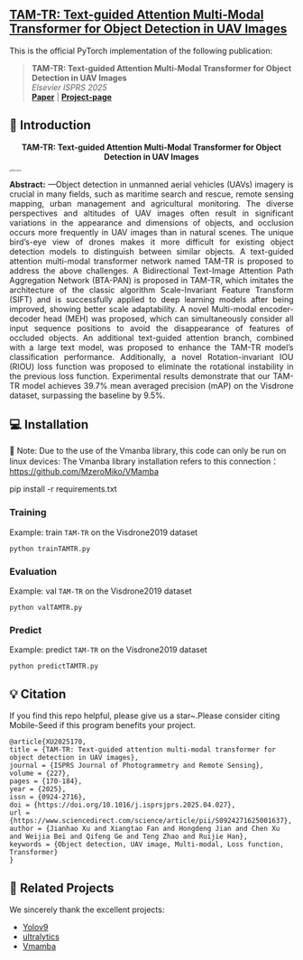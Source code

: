 <h2> 
<a href="https://github.com/Xjh-UCAS/TAM-TR/" target="_blank">TAM-TR: Text-guided Attention Multi-Modal Transformer for Object Detection in UAV Images</a>
</h2>

This is the official PyTorch implementation of the following publication:

> **TAM-TR: Text-guided Attention Multi-Modal Transformer for Object Detection in UAV Images**<br/>
> *Elsevier ISPRS 2025*<br/>
> [**Paper**](https://doi.org/10.1016/j.isprsjprs.2025.04.027) | [**Project-page**](https://github.com/Xjh-UCAS/TAM-TR/) 


## 🔭 Introduction
<p align="center">
<strong>TAM-TR: Text-guided Attention Multi-Modal Transformer for Object Detection in UAV Images</strong>
</p>
<img src="https://github.com/user-attachments/assets/c5fdc8f7-3530-430a-ab36-ef4ca843fadd" alt="Motivation" style="zoom:25%; display: block; margin-left: auto; margin-right: auto; max-width: 100%;">

<p align="justify">
<strong>Abstract:</strong> —Object detection in unmanned aerial vehicles (UAVs) imagery is crucial in many fields, such as
maritime search and rescue, remote sensing mapping, urban management and agricultural monitoring.
The diverse perspectives and altitudes of UAV images often result in significant variations in
the appearance and dimensions of objects, and occlusion occurs more frequently in UAV images
than in natural scenes. The unique bird’s-eye view of drones makes it more difficult for existing
object detection models to distinguish between similar objects. A text-guided attention multi-modal
transformer network named TAM-TR is proposed to address the above challenges. A Bidirectional
Text-Image Attention Path Aggregation Network (BTA-PAN) is proposed in TAM-TR, which imitates
the architecture of the classic algorithm Scale-Invariant Feature Transform (SIFT) and is successfully
applied to deep learning models after being improved, showing better scale adaptability. A novel
Multi-modal encoder-decoder head (MEH) was proposed, which can simultaneously consider all
input sequence positions to avoid the disappearance of features of occluded objects. An additional
text-guided attention branch, combined with a large text model, was proposed to enhance the
TAM-TR model’s classification performance. Additionally, a novel Rotation-invariant IOU (RIOU)
loss function was proposed to eliminate the rotational instability in the previous loss function.
Experimental results demonstrate that our TAM-TR model achieves 39.7% mean averaged precision
(mAP) on the Visdrone dataset, surpassing the baseline by 9.5%.
</p>

## 💻 Installation
🔴 Note: Due to the use of the Vmanba library, this code can only be run on linux devices:
The Vmanba library installation refers to this connection：
https://github.com/MzeroMiko/VMamba

pip install -r requirements.txt

### Training
Example: train ```TAM-TR``` on the Visdrone2019 dataset
```
python trainTAMTR.py
```

### Evaluation
Example: val ```TAM-TR``` on the Visdrone2019 dataset
```
python valTAMTR.py
```

### Predict
Example: predict ```TAM-TR``` on the Visdrone2019 dataset
```
python predictTAMTR.py
```

## 💡 Citation
If you find this repo helpful, please give us a star~.Please consider citing Mobile-Seed if this program benefits your project.
```
@article{XU2025170,
title = {TAM-TR: Text-guided attention multi-modal transformer for object detection in UAV images},
journal = {ISPRS Journal of Photogrammetry and Remote Sensing},
volume = {227},
pages = {170-184},
year = {2025},
issn = {0924-2716},
doi = {https://doi.org/10.1016/j.isprsjprs.2025.04.027},
url = {https://www.sciencedirect.com/science/article/pii/S0924271625001637},
author = {Jianhao Xu and Xiangtao Fan and Hongdeng Jian and Chen Xu and Weijia Bei and Qifeng Ge and Teng Zhao and Ruijie Han},
keywords = {Object detection, UAV image, Multi-modal, Loss function, Transformer}
}
```

## 🔗 Related Projects
We sincerely thank the excellent projects:
- [Yolov9](https://github.com/WongKinYiu/yolov9) 
- [ultralytics](https://github.com/ultralytics/ultralytics) 
- [Vmamba](https://github.com/MzeroMiko/VMamba) 
